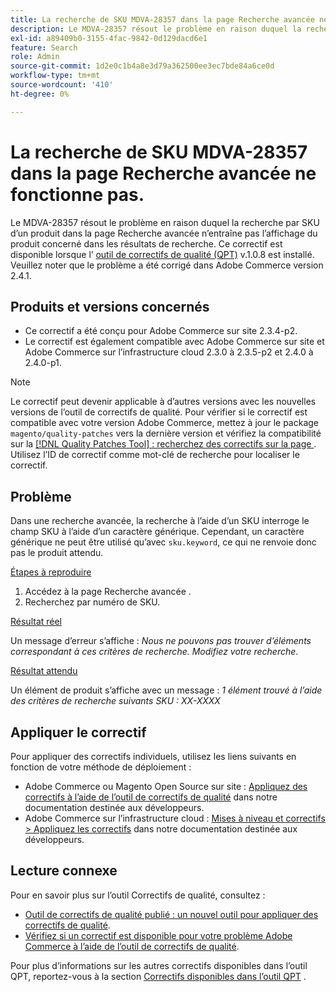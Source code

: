 ```yaml
---
title: La recherche de SKU MDVA-28357 dans la page Recherche avancée ne fonctionne pas.
description: Le MDVA-28357 résout le problème en raison duquel la recherche par SKU d’un produit dans la page Recherche avancée n’entraîne pas l’affichage du produit concerné dans les résultats de recherche. Ce correctif est disponible lorsque l’[outil de correctifs de qualité (QPT)](/help/announcements/adobe-commerce-announcements/magento-quality-patches-released-new-tool-to-self-serve-quality-patches.md) v.1.0.8 est installé. Veuillez noter que le problème a été corrigé dans Adobe Commerce version 2.4.1.
exl-id: a89409b0-3155-4fac-9842-0d129dacd6e1
feature: Search
role: Admin
source-git-commit: 1d2e0c1b4a8e3d79a362500ee3ec7bde84a6ce0d
workflow-type: tm+mt
source-wordcount: '410'
ht-degree: 0%

---
```


# La recherche de SKU MDVA-28357 dans la page Recherche avancée ne fonctionne pas.

Le MDVA-28357 résout le problème en raison duquel la recherche par SKU d’un produit dans la page Recherche avancée n’entraîne pas l’affichage du produit concerné dans les résultats de recherche. Ce correctif est disponible lorsque l’ [outil de correctifs de qualité (QPT)](/help/announcements/adobe-commerce-announcements/magento-quality-patches-released-new-tool-to-self-serve-quality-patches.md) v.1.0.8 est installé. Veuillez noter que le problème a été corrigé dans Adobe Commerce version 2.4.1.

## Produits et versions concernés

* Ce correctif a été conçu pour Adobe Commerce sur site 2.3.4-p2.
* Le correctif est également compatible avec Adobe Commerce sur site et Adobe Commerce sur l’infrastructure cloud 2.3.0 à 2.3.5-p2 et 2.4.0 à 2.4.0-p1.

>[!NOTE]
>
>Le correctif peut devenir applicable à d’autres versions avec les nouvelles versions de l’outil de correctifs de qualité. Pour vérifier si le correctif est compatible avec votre version Adobe Commerce, mettez à jour le package `magento/quality-patches` vers la dernière version et vérifiez la compatibilité sur la [[!DNL Quality Patches Tool] : recherchez des correctifs sur la page ](https://devdocs.magento.com/quality-patches/tool.html#patch-grid). Utilisez l’ID de correctif comme mot-clé de recherche pour localiser le correctif.

## Problème

Dans une recherche avancée, la recherche à l’aide d’un SKU interroge le champ SKU à l’aide d’un caractère générique. Cependant, un caractère générique ne peut être utilisé qu’avec `sku.keyword`, ce qui ne renvoie donc pas le produit attendu.

<u>Étapes à reproduire</u>

1. Accédez à la page Recherche avancée .
1. Recherchez par numéro de SKU.

<u>Résultat réel</u>

Un message d’erreur s’affiche : *Nous ne pouvons pas trouver d’éléments correspondant à ces critères de recherche. Modifiez votre recherche*.

<u>Résultat attendu</u>

Un élément de produit s’affiche avec un message : *1 élément trouvé à l’aide des critères de recherche suivants* *SKU : XX-XXXX*

## Appliquer le correctif

Pour appliquer des correctifs individuels, utilisez les liens suivants en fonction de votre méthode de déploiement :

* Adobe Commerce ou Magento Open Source sur site : [Appliquez des correctifs à l’aide de l’outil de correctifs de qualité](https://devdocs.magento.com/guides/v2.4/comp-mgr/patching/mqp.html) dans notre documentation destinée aux développeurs.
* Adobe Commerce sur l’infrastructure cloud : [Mises à niveau et correctifs > Appliquez les correctifs](https://devdocs.magento.com/cloud/project/project-patch.html) dans notre documentation destinée aux développeurs.

## Lecture connexe

Pour en savoir plus sur l’outil Correctifs de qualité, consultez :

* [Outil de correctifs de qualité publié : un nouvel outil pour appliquer des correctifs de qualité](/help/announcements/adobe-commerce-announcements/magento-quality-patches-released-new-tool-to-self-serve-quality-patches.md).
* [Vérifiez si un correctif est disponible pour votre problème Adobe Commerce à l’aide de l’outil de correctifs de qualité](/help/support-tools/patches-available-in-qpt-tool/check-patch-for-magento-issue-with-magento-quality-patches.md).

Pour plus d’informations sur les autres correctifs disponibles dans l’outil QPT, reportez-vous à la section [Correctifs disponibles dans l’outil QPT](https://support.magento.com/hc/en-us/sections/360010506631-Patches-available-in-QPT-tool-) .
